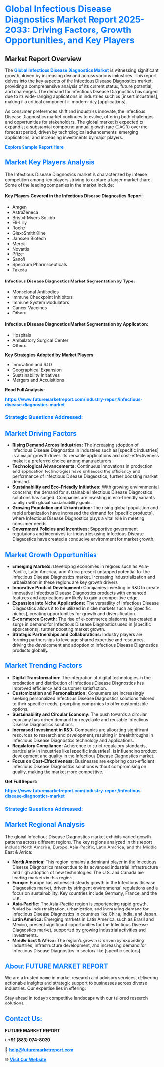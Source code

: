 <h1 style="color: #007BFF;">Global Infectious Disease Diagnostics Market Report 2025-2033: Driving Factors, Growth Opportunities, and Key Players</h1>

<section id="overview">
<h2>Market Report Overview</h2>
<p>The <a href="https://www.futuremarketreport.com/industry-report/infectious-disease-diagnostics-market" style="color: #007BFF; text-decoration: none;"><strong>Global Infectious Disease Diagnostics Market</strong></a> is witnessing significant growth, driven by increasing demand across various industries. This report delves into the key aspects of the Infectious Disease Diagnostics market, providing a comprehensive analysis of its current status, future potential, and challenges. The demand for Infectious Disease Diagnostics has surged due to its wide-ranging applications in industries such as [insert industries], making it a critical component in modern-day [applications].</p>
<p>As consumer preferences shift and industries innovate, the Infectious Disease Diagnostics market continues to evolve, offering both challenges and opportunities for stakeholders. The global market is expected to expand at a substantial compound annual growth rate (CAGR) over the forecast period, driven by technological advancements, emerging applications, and increasing investments by major players.</p>
</section>

<section id="overview">
<p><a href="https://www.futuremarketreport.com/request-sample/reportId=36174" style="color: #007BFF; text-decoration: none;"><strong>Explore Sample Report Here</strong></a></p>
</section>

<section id="key-players">
<h2 style="color: #007BFF;">Market Key Players Analysis</h2>
<p>The Infectious Disease Diagnostics market is characterized by intense competition among key players striving to capture a larger market share. Some of the leading companies in the market include:</p>
<h4>Key Players Covered in the Infectious Disease Diagnostics Report:</h4>
<ul><li>Amgen</li><li>AstraZeneca</li><li>Bristol-Myers Squibb</li><li>Eli-Lilly</li><li>Roche</li><li>GlaxoSmithKline</li><li>Janssen Biotech</li><li>Merck</li><li>Novartis</li><li>Pfizer</li><li>Sanofi</li><li>Spectrum Pharmaceuticals</li><li>Takeda</li></ul>
<h4>Infectious Disease Diagnostics Market Segmentation by Type:</h4>
<ul><li>Monoclonal Antibodies</li><li>Immune Checkpoint Inhibitors</li><li>Immune System Modulators</li><li>Cancer Vaccines</li><li>Others</li></ul>

<h4>Infectious Disease Diagnostics Market Segmentation by Application:</h4>
<ul><li>Hospitals</li><li>Ambulatory Surgical Center</li><li>Others</li></ul>
<p><strong>Key Strategies Adopted by Market Players:</strong></p>
<ul>
<li>Innovation and R&D</li>
<li>Geographical Expansion</li>
<li>Sustainability Initiatives</li>
<li>Mergers and Acquisitions</li>
</ul>
</section>

<section>
<p><strong>Read Full Analysis: </strong></p><a href="https://www.futuremarketreport.com/industry-report/infectious-disease-diagnostics-market" style="color: #007BFF; text-decoration: none;"><strong>https://www.futuremarketreport.com/industry-report/infectious-disease-diagnostics-market</strong></a>
<h3 style="color: #007BFF;">Strategic Questions Addressed:</h3>
</section>

<section id="driving-factors">
<h2 style="color: #007BFF;">Market Driving Factors</h2>
<ul>
<li><strong>Rising Demand Across Industries:</strong> The increasing adoption of Infectious Disease Diagnostics in industries such as [specific industries] is a major growth driver. Its versatile applications and cost-effectiveness make it a preferred choice among manufacturers.</li>
<li><strong>Technological Advancements:</strong> Continuous innovations in production and application technologies have enhanced the efficiency and performance of Infectious Disease Diagnostics, further boosting market demand.</li>
<li><strong>Sustainability and Eco-Friendly Initiatives:</strong> With growing environmental concerns, the demand for sustainable Infectious Disease Diagnostics solutions has surged. Companies are investing in eco-friendly variants to align with global sustainability goals.</li>
<li><strong>Growing Population and Urbanization:</strong> The rising global population and rapid urbanization have increased the demand for [specific products], where Infectious Disease Diagnostics plays a vital role in meeting consumer needs.</li>
<li><strong>Government Policies and Incentives:</strong> Supportive government regulations and incentives for industries using Infectious Disease Diagnostics have created a conducive environment for market growth.</li>
</ul>
</section>

<section id="growth-opportunities">
<h2 style="color: #007BFF;">Market Growth Opportunities</h2>
<ul>
<li><strong>Emerging Markets:</strong> Developing economies in regions such as Asia-Pacific, Latin America, and Africa present untapped potential for the Infectious Disease Diagnostics market. Increasing industrialization and urbanization in these regions are key growth drivers.</li>
<li><strong>Innovative Product Development:</strong> Companies investing in R&D to create innovative Infectious Disease Diagnostics products with enhanced features and applications are likely to gain a competitive edge.</li>
<li><strong>Expansion into Niche Applications:</strong> The versatility of Infectious Disease Diagnostics allows it to be utilized in niche markets such as [specific niches], creating opportunities for growth and diversification.</li>
<li><strong>E-commerce Growth:</strong> The rise of e-commerce platforms has created a surge in demand for Infectious Disease Diagnostics used in [specific applications], further boosting market growth.</li>
<li><strong>Strategic Partnerships and Collaborations:</strong> Industry players are forming partnerships to leverage shared expertise and resources, driving the development and adoption of Infectious Disease Diagnostics products globally.</li>
</ul>
</section>

<section id="trending-factors">
<h2 style="color: #007BFF;">Market Trending Factors</h2>
<ul>
<li><strong>Digital Transformation:</strong> The integration of digital technologies in the production and distribution of Infectious Disease Diagnostics has improved efficiency and customer satisfaction.</li>
<li><strong>Customization and Personalization:</strong> Consumers are increasingly seeking personalized Infectious Disease Diagnostics solutions tailored to their specific needs, prompting companies to offer customizable options.</li>
<li><strong>Sustainability and Circular Economy:</strong> The push towards a circular economy has driven demand for recyclable and reusable Infectious Disease Diagnostics solutions.</li>
<li><strong>Increased Investment in R&D:</strong> Companies are allocating significant resources to research and development, resulting in breakthroughs in Infectious Disease Diagnostics technology and applications.</li>
<li><strong>Regulatory Compliance:</strong> Adherence to strict regulatory standards, particularly in industries like [specific industries], is influencing product development and quality in the Infectious Disease Diagnostics market.</li>
<li><strong>Focus on Cost-Effectiveness:</strong> Businesses are exploring cost-efficient Infectious Disease Diagnostics solutions without compromising on quality, making the market more competitive.</li>
</ul>
</section>

<section>
<p><strong>Get Full Report: </strong></p><a href="https://www.futuremarketreport.com/industry-report/infectious-disease-diagnostics-market" style="color: #007BFF; text-decoration: none;"><strong>https://www.futuremarketreport.com/industry-report/infectious-disease-diagnostics-market</strong></a>
<h3 style="color: #007BFF;">Strategic Questions Addressed:</h3>
</section>


<section id="regional-analysis">
<h2 style="color: #007BFF;">Market Regional Analysis</h2>
<p>The global Infectious Disease Diagnostics market exhibits varied growth patterns across different regions. The key regions analyzed in this report include North America, Europe, Asia-Pacific, Latin America, and the Middle East & Africa:</p>
<ul>
<li><strong>North America:</strong> This region remains a dominant player in the Infectious Disease Diagnostics market due to its advanced industrial infrastructure and high adoption of new technologies. The U.S. and Canada are leading markets in this region.</li>
<li><strong>Europe:</strong> Europe has witnessed steady growth in the Infectious Disease Diagnostics market, driven by stringent environmental regulations and a focus on sustainability. Key countries include Germany, France, and the U.K.</li>
<li><strong>Asia-Pacific:</strong> The Asia-Pacific region is experiencing rapid growth, fueled by industrialization, urbanization, and increasing demand for Infectious Disease Diagnostics in countries like China, India, and Japan.</li>
<li><strong>Latin America:</strong> Emerging markets in Latin America, such as Brazil and Mexico, present significant opportunities for the Infectious Disease Diagnostics market, supported by growing industrial activities and investments.</li>
<li><strong>Middle East & Africa:</strong> The region’s growth is driven by expanding industries, infrastructure development, and increasing demand for Infectious Disease Diagnostics in sectors like [specific sectors].</li>
</ul>
</section>

<footer>
<h2 style="color: #007BFF;">About FUTURE MARKET REPORT</h2>
<p>We are a trusted name in market research and advisory services, delivering actionable insights and strategic support to businesses across diverse industries. Our expertise lies in offering:</p>

<p>Stay ahead in today’s competitive landscape with our tailored research solutions.</p>

<h2 style="color: #007BFF;">Contact Us:</h2>
<p><strong>FUTURE MARKET REPORT</strong></p>
<p>📞 <strong>+91 (883) 074-8030</strong></p>
<p>📧 <strong><a href="mailto:help@futuremarketreport.com" style="color: #007BFF;">help@futuremarketreport.com</a></strong></p>
<p>🌐 <strong><a href="https://www.futuremarketreport.com/" style="color: #007BFF;">Visit Our Website</a></strong></p>
</footer>